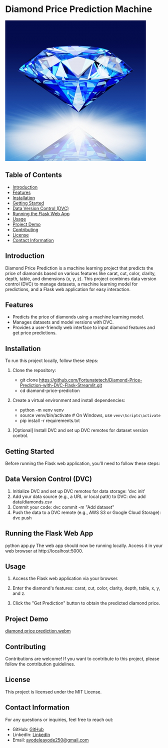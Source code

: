 # Diamond Price Prediction Machine
![Diamond](/images/blue.jpg)

## Table of Contents

- [Introduction](#introduction)
- [Features](#features)
- [Installation](#installation)
- [Getting Started](#getting-started)
- [Data Version Control (DVC)](#data-version-control-dvc)
- [Running the Flask Web App](#running-the-flask-web-app)
- [Usage](#usage)
- [Project Demo](#project-demo)
- [Contributing](#contributing)
- [License](#license)
- [Contact Information](#contact-information)

## Introduction

Diamond Price Prediction is a machine learning project that predicts the price of diamonds based on various features like carat, cut, color, clarity, depth, table, and dimensions (x, y, z). This project combines data version control (DVC) to manage datasets, a machine learning model for predictions, and a Flask web application for easy interaction.

## Features

- Predicts the price of diamonds using a machine learning model.
- Manages datasets and model versions with DVC.
- Provides a user-friendly web interface to input diamond features and get price predictions.

## Installation

To run this project locally, follow these steps:

1. Clone the repository:

   - git clone https://github.com/Fortunatetech/Diamond-Price-Prediction-with-DVC-Flask-Streamlit.git
   - cd diamond-price-prediction

2. Create a virtual environment and install dependencies:

   - python -m venv venv
   - source venv/bin/activate # On Windows, use `venv\Scripts\activate`
   - pip install -r requirements.txt

3. [Optional] Install DVC and set up DVC remotes for dataset version control.

## Getting Started

Before running the Flask web application, you'll need to follow these steps:

## Data Version Control (DVC)

1. Initialize DVC and set up DVC remotes for data storage:
   'dvc init'
2. Add your data source (e.g., a URL or local path) to DVC:
   dvc add data/diamonds.csv
3. Commit your code:
   dvc commit -m "Add dataset"
4. Push the data to a DVC remote (e.g., AWS S3 or Google Cloud Storage):
   dvc push

## Running the Flask Web App

python app.py
The web app should now be running locally. Access it in your web browser at http://localhost:5000.

## Usage

1. Access the Flask web application via your browser.

2. Enter the diamond's features: carat, cut, color, clarity, depth, table, x, y, and z.

3. Click the "Get Prediction" button to obtain the predicted diamond price.

## Project Demo
[diamond price prediction.webm](https://github.com/Fortunatetech/Diamond-Price-Prediction-with-DVC-Flask-Streamlit/assets/104451288/572d6e4c-dcb7-41da-bfe6-628e7361b2d0)

## Contributing

Contributions are welcome! If you want to contribute to this project, please follow the contribution guidelines.

## License

This project is licensed under the MIT License.

## Contact Information

For any questions or inquiries, feel free to reach out:

- GitHub: [GitHub](https://github.com/Fortunatetech)
- LinkedIn: [LinkedIn](https://www.linkedin.com/in/ayo-ayodeji/)
- Email: ayodeleayode250@gmail.com
